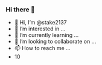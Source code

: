 ### Hi there 👋
- 👋 Hi, I’m @stake2137
- 👀 I’m interested in ...
- 🌱 I’m currently learning ...
- 💞️ I’m looking to collaborate on ...
- 📫 How to reach me ...
- 10
<!--
**Themanhdh/themanhdh** is a ✨ _special_ ✨ repository because its `README.md` (this file) appears on your GitHub profile.



